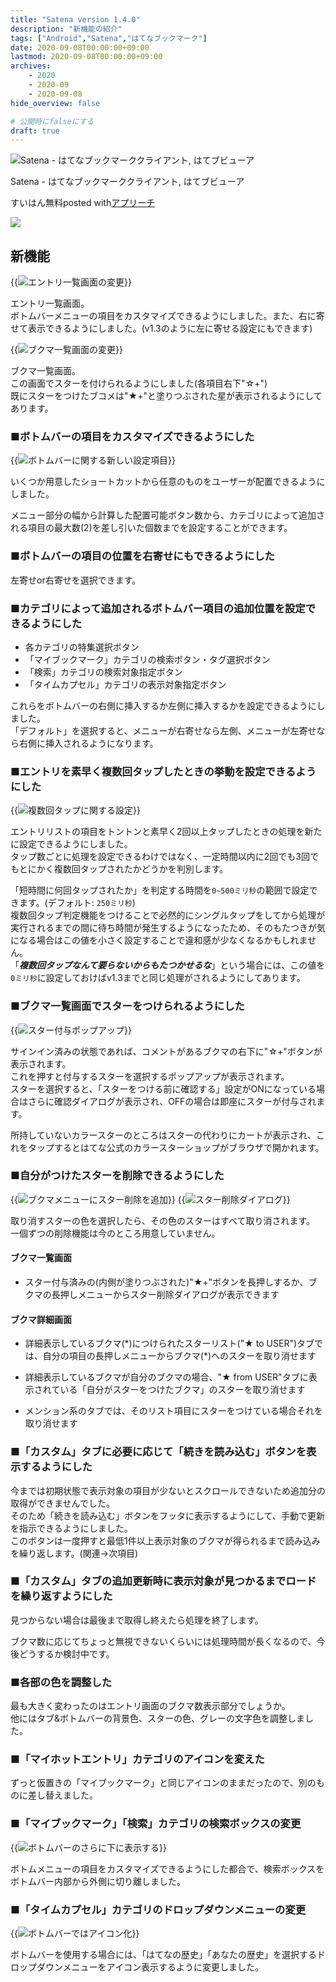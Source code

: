 ```yaml
---
title: "Satena version 1.4.0"
description: "新機能の紹介"
tags: ["Android","Satena","はてなブックマーク"]
date: 2020-09-08T00:00:00+09:00
lastmod: 2020-09-08T00:00:00+09:00
archives:
    - 2020
    - 2020-09
    - 2020-09-08
hide_overview: false

# 公開時にfalseにする
draft: true
---
```


<div class="appreach"><img src="https://lh3.googleusercontent.com/8s4Fzo7AmnoNOT-pbsRoBSYbmBFgfS98l0Qatr1-aHYCRUJlHwab6jB1rijGC1_FYA=s128" alt="Satena - はてなブックマーククライアント, はてブビューア" class="appreach__icon"><div class="appreach__detail" style=""><p class="appreach__name">Satena - はてなブックマーククライアント, はてブビューア</p><p class="appreach__info"><span class="appreach__developper">すいはん</span><span class="appreach__price">無料</span><span class="appreach__posted">posted with<a href="https://mama-hack.com/app-reach/" title="アプリーチ" target="_blank" rel="nofollow">アプリーチ</a></span></p></div><div class="appreach__links" style=""><a href="https://play.google.com/store/apps/details?id=com.suihan74.satena" target="_blank" rel="nofollow" class="appreach__gplink"><img src="https://nabettu.github.io/appreach/img/gplay_ja.png"></a></div></div>

## 新機能

{{<img src="new_entries_activity.png" zoom=".5" title="エントリ一覧画面の変更">}}

エントリ一覧画面。  
ボトムバーメニューの項目をカスタマイズできるようにしました。また、右に寄せて表示できるようにしました。(v1.3のように左に寄せる設定にもできます)

{{<img src="new_bookmarks_activity.png" zoom=".5" title="ブクマ一覧画面の変更">}}

ブクマ一覧画面。  
この画面でスターを付けられるようにしました(各項目右下"☆+")  
既にスターをつけたブコメは"★+"と塗りつぶされた星が表示されるようにしてあります。

### ■ボトムバーの項目をカスタマイズできるようにした

{{<img src="prefs_for_bottom_items.png" zoom=".85" title="ボトムバーに関する新しい設定項目">}}

いくつか用意したショートカットから任意のものをユーザーが配置できるようにしました。

メニュー部分の幅から計算した配置可能ボタン数から、カテゴリによって追加される項目の最大数(2)を差し引いた個数までを設定することができます。

### ■ボトムバーの項目の位置を右寄せにもできるようにした

左寄せor右寄せを選択できます。

### ■カテゴリによって追加されるボトムバー項目の追加位置を設定できるようにした

- 各カテゴリの特集選択ボタン
- 「マイブックマーク」カテゴリの検索ボタン・タグ選択ボタン
- 「検索」カテゴリの検索対象指定ボタン
- 「タイムカプセル」カテゴリの表示対象指定ボタン

これらをボトムバーの右側に挿入するか左側に挿入するかを設定できるようにしました。  
「デフォルト」を選択すると、メニューが右寄せなら左側、メニューが左寄せなら右側に挿入されるようになります。

### ■エントリを素早く複数回タップしたときの挙動を設定できるようにした

{{<img src="prefs_for_multi_tap.png" zoom=".85" title="複数回タップに関する設定">}}

エントリリストの項目をトントンと素早く2回以上タップしたときの処理を新たに設定できるようにしました。  
タップ数ごとに処理を設定できるわけではなく、一定時間以内に2回でも3回でもとにかく複数回タップされたかどうかを判別します。

「短時間に何回タップされたか」を判定する時間を```0~500ミリ秒```の範囲で設定できます。(デフォルト: ```250ミリ秒```)  
複数回タップ判定機能をつけることで必然的にシングルタップをしてから処理が実行されるまでの間に待ち時間が発生するようになったため、そのもたつきが気になる場合はこの値を小さく設定することで違和感が少なくなるかもしれません。  
「***複数回タップなんて要らないからもたつかせるな***」という場合には、この値を```0ミリ秒```に設定しておけばv1.3までと同じ処理がされるようにしてあります。

### ■ブクマ一覧画面でスターをつけられるようにした

{{<img src="post_star_popup.png" zoom=".5" title="スター付与ポップアップ">}}

サインイン済みの状態であれば、コメントがあるブクマの右下に"☆+"ボタンが表示されます。  
これを押すと付与するスターを選択するポップアップが表示されます。  
スターを選択すると、「スターをつける前に確認する」設定がONになっている場合はさらに確認ダイアログが表示され、OFFの場合は即座にスターが付与されます。

所持していないカラースターのところはスターの代わりにカートが表示され、これをタップするとはてな公式のカラースターショップがブラウザで開かれます。

### ■自分がつけたスターを削除できるようにした

{{<img src="bookmark_menu.png" zoom=".85" title="ブクマメニューにスター削除を追加">}} {{<img src="delete_star_dialog.png" zoom=".85" title="スター削除ダイアログ">}}

取り消すスターの色を選択したら、その色のスターはすべて取り消されます。  
一個ずつの削除機能は今のところ用意していません。

#### ブクマ一覧画面

- スター付与済みの(内側が塗りつぶされた)"★+"ボタンを長押しするか、ブクマの長押しメニューからスター削除ダイアログが表示できます

#### ブクマ詳細画面

- 詳細表示しているブクマ(\*)につけられたスターリスト("★ to USER")タブでは、自分の項目の長押しメニューからブクマ(\*)へのスターを取り消せます

- 詳細表示しているブクマが自分のブクマの場合、"★ from USER"タブに表示されている「自分がスターをつけたブクマ」のスターを取り消せます

- メンション系のタブでは、そのリスト項目にスターをつけている場合それを取り消せます

### ■「カスタム」タブに必要に応じて「続きを読み込む」ボタンを表示するようにした

今までは初期状態で表示対象の項目が少ないとスクロールできないため追加分の取得ができませんでした。  
そのため「続きを読み込む」ボタンをフッタに表示するようにして、手動で更新を指示できるようにしました。  
このボタンは一度押すと最低1件以上表示対象のブクマが得られるまで読み込みを繰り返します。(関連→次項目)

### ■「カスタム」タブの追加更新時に表示対象が見つかるまでロードを繰り返すようにした

見つからない場合は最後まで取得し終えたら処理を終了します。

ブクマ数に応じてちょっと無視できないくらいには処理時間が長くなるので、今後どうするか検討中です。

### ■各部の色を調整した

最も大きく変わったのはエントリ画面のブクマ数表示部分でしょうか。  
他にはタブ&ボトムバーの背景色、スターの色、グレーの文字色を調整しました。

### ■「マイホットエントリ」カテゴリのアイコンを変えた

ずっと仮置きの「マイブックマーク」と同じアイコンのままだったので、別のものに差し替えました。

### ■「マイブックマーク」「検索」カテゴリの検索ボックスの変更

{{<img src="bottom_search_view.png" zoom=".5" title="ボトムバーのさらに下に表示する">}}

ボトムメニューの項目をカスタマイズできるようにした都合で、検索ボックスをボトムバー内部から外側に切り離しました。

### ■「タイムカプセル」カテゴリのドロップダウンメニューの変更

{{<img src="memorial_15th_bottom_menu.png" zoom=".85" title="ボトムバーではアイコン化">}}

ボトムバーを使用する場合には、「はてなの歴史」「あなたの歴史」を選択するドロップダウンメニューをアイコン表示するように変更しました。
